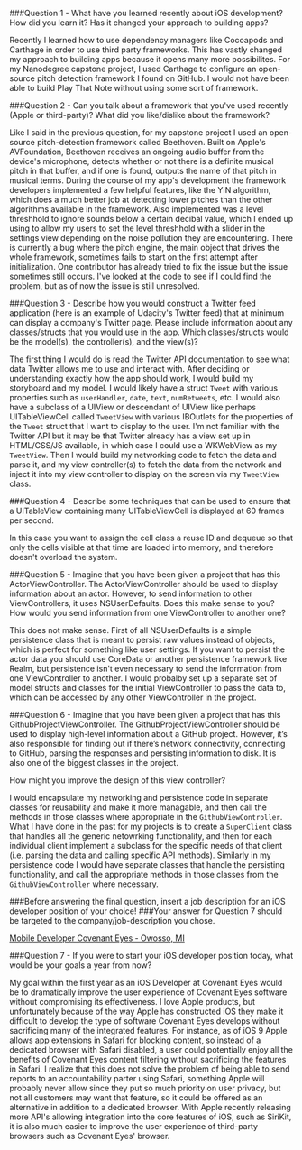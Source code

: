 ###Question 1 - What have you learned recently about iOS development? How did you learn it? Has it changed your approach to building apps?

Recently I learned how to use dependency managers like Cocoapods and Carthage in order to use third party frameworks. This has vastly changed my approach to building apps because it opens many more possibilites. For my Nanodegree capstone project, I used Carthage to configure an open-source pitch detection framework I found on GitHub. I would not have been able to build Play That Note without using some sort of framework.

###Question 2 - Can you talk about a framework that you've used recently (Apple or third-party)? What did you like/dislike about the framework?

Like I said in the previous question, for my capstone project I used an open-source pitch-detection framework called Beethoven. Built on Apple's AVFoundation, Beethoven receives an ongoing audio buffer from the device's microphone, detects whether or not there is a definite musical pitch in that buffer, and if one is found, outputs the name of that pitch in musical terms. During the course of my app's development the framework developers implemented a few helpful features, like the YIN algorithm, which does a much better job at detecting lower pitches than the other algorithms available in the framework. Also implemented was a level threshhold to ignore sounds below a certain decibal value, which I ended up using to allow my users to set the level threshhold with a slider in the settings view depending on the noise pollution they are encountering. There is currently a bug where the pitch engine, the main object that drives the whole framework, sometimes fails to start on the first attempt after initialization. One contributor has already tried to fix the issue but the issue sometimes still occurs. I've looked at the code to see if I could find the problem, but as of now the issue is still unresolved.

###Question 3 - Describe how you would construct a Twitter feed application (here is an example of Udacity's Twitter feed) that at minimum can display a company's Twitter page. Please include information about any classes/structs that you would use in the app. Which classes/structs would be the model(s), the controller(s), and the view(s)?

The first thing I would do is read the Twitter API documentation to see what data Twitter allows me to use and interact with. After deciding or understanding exactly how the app should work, I would build my storyboard and my model. I would likely have a struct `Tweet` with various properties such as `userHandler`, `date`, `text`, `numRetweets`, etc. I would also have a subclass of a UIView or descendant of UIView like perhaps UITableViewCell called `TweetView` with various IBOutlets for the properties of the `Tweet` struct that I want to display to the user. I'm not familiar with the Twitter API but it may be that Twitter already has a view set up in HTML/CSS/JS available, in which case I could use a WKWebView as my `TweetView`. Then I would build my networking code to fetch the data and parse it, and my view controller(s) to fetch the data from the network and inject it into my view controller to display on the screen via my `TweetView` class.

###Question 4 - Describe some techniques that can be used to ensure that a UITableView containing many UITableViewCell is displayed at 60 frames per second.

In this case you want to assign the cell class a reuse ID and dequeue so that only the cells visible at that time are loaded into memory, and therefore doesn't overload the system.

###Question 5 - Imagine that you have been given a project that has this ActorViewController. The ActorViewController should be used to display information about an actor. However, to send information to other ViewControllers, it uses NSUserDefaults. Does this make sense to you? How would you send information from one ViewController to another one?

This does not make sense. First of all NSUserDefaults is a simple persistence class that is meant to persist raw values instead of objects, which is perfect for something like user settings. If you want to persist the actor data you should use CoreData or another persistence framework like Realm, but persistence isn't even necessary to send the information from one ViewController to another. I would probalby set up a separate set of model structs and classes for the initial ViewController to pass the data to, which can be accessed by any other ViewController in the project. 

###Question 6 - Imagine that you have been given a project that has this GithubProjectViewController. The GithubProjectViewController should be used to display high-level information about a GitHub project. However, it’s also responsible for finding out if there’s network connectivity, connecting to GitHub, parsing the responses and persisting information to disk. It is also one of the biggest classes in the project.

How might you improve the design of this view controller?

I would encapsulate my networking and persistence code in separate classes for reusability and make it more managable, and then call the methods in those classes where appropriate in the `GithubViewController`. What I have done in the past for my projects is to create a `SuperClient` class that handles all the generic netowrking functionality, and then for each individual client implement a subclass for the specific needs of that client (i.e. parsing the data and calling specific API methods). Similarly in my persistence code I would have separate classes that handle the persisting functionality, and call the appropriate methods in those classes from the `GithubViewController` where necessary.

###Before answering the final question, insert a job description for an iOS developer position of your choice!
###Your answer for Question 7 should be targeted to the company/job-description you chose.

[Mobile Developer 
Covenant Eyes - Owosso, MI ](https://goo.gl/MHP1CQ)

###Question 7 - If you were to start your iOS developer position today, what would be your goals a year from now?

My goal within the first year as an iOS Developer at Covenant Eyes would be to dramatically improve the user experience of Covenant Eyes software without compromising its effectiveness. I love Apple products, but unfortunately because of the way Apple has constructed iOS they make it difficult to develop the type of software Covenant Eyes develops without sacrificing many of the integrated features. For instance, as of iOS 9 Apple allows app extensions in Safari for blocking content, so instead of a dedicated browser with Safari disabled, a user could potentially enjoy all the benefits of Covenant Eyes content filtering without sacrificing the features in Safari. I realize that this does not solve the problem of being able to send reports to an accountability parter using Safari, something Apple will probably never allow since they put so much priority on user privacy, but not all customers may want that feature, so it could be offered as an alternative in addition to a dedicated browser. With Apple recently releasing more API's allowing integration into the core features of iOS, such as SiriKit, it is also much easier to improve the user experience of third-party browsers such as Covenant Eyes' browser.